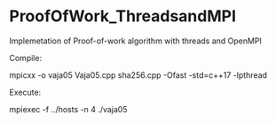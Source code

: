 # ProofOfWork_ThreadsandMPI
Implemetation of Proof-of-work algorithm with threads and OpenMPI

Compile:

mpicxx -o vaja05 Vaja05.cpp sha256.cpp -Ofast -std=c++17 -lpthread

Execute:

mpiexec -f ../hosts -n 4 ./vaja05
